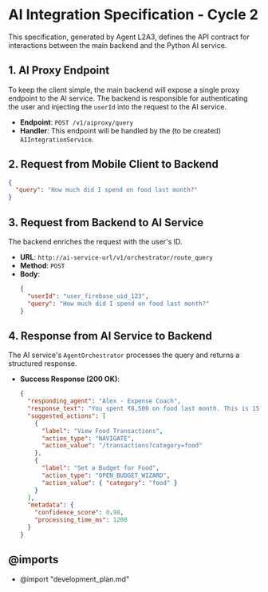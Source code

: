 # AI Integration Specification - Cycle 2

This specification, generated by Agent L2A3, defines the API contract for interactions between the main backend and the Python AI service.

## 1. AI Proxy Endpoint

To keep the client simple, the main backend will expose a single proxy endpoint to the AI service. The backend is responsible for authenticating the user and injecting the `userId` into the request to the AI service.

-   **Endpoint**: `POST /v1/aiproxy/query`
-   **Handler**: This endpoint will be handled by the (to be created) `AIIntegrationService`.

## 2. Request from Mobile Client to Backend

```json
{
  "query": "How much did I spend on food last month?"
}
```

## 3. Request from Backend to AI Service

The backend enriches the request with the user's ID.

-   **URL**: `http://ai-service-url/v1/orchestrator/route_query`
-   **Method**: `POST`
-   **Body**:
    ```json
    {
      "userId": "user_firebase_uid_123",
      "query": "How much did I spend on food last month?"
    }
    ```

## 4. Response from AI Service to Backend

The AI service's `AgentOrchestrator` processes the query and returns a structured response.

-   **Success Response (200 OK)**:
    ```json
    {
      "responding_agent": "Alex - Expense Coach",
      "response_text": "You spent ₹8,500 on food last month. This is 15% higher than your average.",
      "suggested_actions": [
        {
          "label": "View Food Transactions",
          "action_type": "NAVIGATE",
          "action_value": "/transactions?category=food"
        },
        {
          "label": "Set a Budget for Food",
          "action_type": "OPEN_BUDGET_WIZARD",
          "action_value": { "category": "food" }
        }
      ],
      "metadata": {
        "confidence_score": 0.98,
        "processing_time_ms": 1200
      }
    }
    ```

## @imports
-   @import "development_plan.md" 